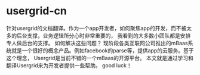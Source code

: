 # usergrid-cn
针对usergrid的文档翻译。作为一个app开发者，如何聚焦app的开发，而不被太多的后台支撑，业务逻辑所分心时非常重要的，
我看到的大多数小团队都是安排专人做后台的支撑。 
如何解决这些问题？ 
现阶段各类互联网公司推出的mBaas系统就是一个很好的概念产品。例如facebook的parse等，提供app的云服务。基于这个理念，
Usergrid是当前不错的一个mBaas的开源平台。 本文就是通过学习和翻译Usergrid来为开发者提供一些帮助。
good luck！

